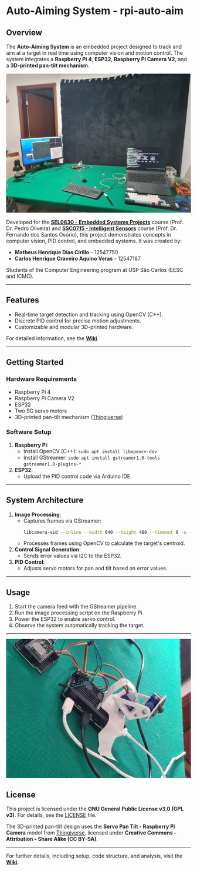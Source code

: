 # Auto-Aiming System - rpi-auto-aim

## Overview

The **Auto-Aiming System** is an embedded project designed to track and aim at a target in real time using computer vision and motion control. The system integrates a **Raspberry Pi 4**, **ESP32**, **Raspberry Pi Camera V2**, and a **3D-printed pan-tilt mechanism**.

![Workstation](https://github.com/studas/rpi_auto_aim/blob/main/images/workstation.jpg)

Developed for the **[SEL0630 - Embedded Systems Projects](https://uspdigital.usp.br/jupiterweb/obterDisciplina?sgldis=SEL0630&codcur=97001&codhab=0)** course (Prof. Dr. Pedro Oliveira) and **[SSC0715 - Intelligent Sensors](http://wiki.icmc.usp.br/index.php/SSC-715-2024(fosorio))** course (Prof. Dr. Fernando dos Santos Osório), this project demonstrates concepts in computer vision, PID control, and embedded systems. It was created by:

- **Matheus Henrique Dias Cirillo** - 12547750
- **Carlos Henrique Craveiro Aquino Veras** - 12547187

Students of the Computer Engineering program at USP São Carlos (EESC and ICMC).

---

## Features

- Real-time target detection and tracking using OpenCV (C++).
- Discrete PID control for precise motion adjustments.
- Customizable and modular 3D-printed hardware.

For detailed information, see the **[Wiki](https://github.com/your-repo-name/wiki)**.

---

## Getting Started

### Hardware Requirements
- Raspberry Pi 4
- Raspberry Pi Camera V2
- ESP32
- Two 9G servo motors
- 3D-printed pan-tilt mechanism ([Thingiverse](https://www.thingiverse.com/thing:4710301))

### Software Setup
1. **Raspberry Pi**:
   - Install OpenCV (C++): `sudo apt install libopencv-dev`
   - Install GStreamer: `sudo apt install gstreamer1.0-tools gstreamer1.0-plugins-*`
2. **ESP32**:
   - Upload the PID control code via Arduino IDE.

---

## System Architecture

1. **Image Processing**:
   - Captures frames via GStreamer:
     ```bash
     libcamera-vid --inline --width 640 --height 480 --timeout 0 -o - | gst-launch-1.0 fdsrc ! decodebin ! videoconvert ! appsink
     ```
   - Processes frames using OpenCV to calculate the target's centroid.
2. **Control Signal Generation**:
   - Sends error values via I2C to the ESP32.
3. **PID Control**:
   - Adjusts servo motors for pan and tilt based on error values.

---

## Usage

1. Start the camera feed with the GStreamer pipeline.
2. Run the image processing script on the Raspberry Pi.
3. Power the ESP32 to enable servo control.
4. Observe the system automatically tracking the target.

---

![hardware](https://github.com/studas/rpi_auto_aim/blob/main/images/auto_aim_hardware.jpg)

## License

This project is licensed under the **GNU General Public License v3.0 (GPL v3)**. For details, see the [LICENSE](LICENSE) file.

The 3D-printed pan-tilt design uses the **Servo Pan Tilt - Raspberry Pi Camera** model from [Thingiverse](https://www.thingiverse.com/thing:4710301), licensed under **Creative Commons - Attribution - Share Alike (CC BY-SA)**.

---

For further details, including setup, code structure, and analysis, visit the **[Wiki](https://github.com/your-repo-name/wiki)**.
```
